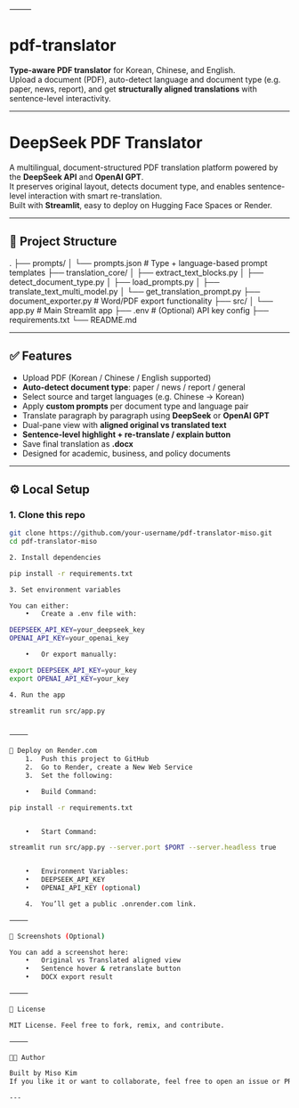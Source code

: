 ⸻


# pdf-translator
**Type-aware PDF translator** for Korean, Chinese, and English.  
Upload a document (PDF), auto-detect language and document type (e.g. paper, news, report), and get **structurally aligned translations** with sentence-level interactivity.

---

# DeepSeek PDF Translator

A multilingual, document-structured PDF translation platform powered by the **DeepSeek API** and **OpenAI GPT**.  
It preserves original layout, detects document type, and enables sentence-level interaction with smart re-translation.  
Built with **Streamlit**, easy to deploy on Hugging Face Spaces or Render.

---

## 📁 Project Structure

.
├── prompts/
│   └── prompts.json          # Type + language-based prompt templates
├── translation_core/
│   ├── extract_text_blocks.py
│   ├── detect_document_type.py
│   ├── load_prompts.py
│   ├── translate_text_multi_model.py
│   └── get_translation_prompt.py
├── document_exporter.py      # Word/PDF export functionality
├── src/
│   └── app.py                # Main Streamlit app
├── .env                      # (Optional) API key config
├── requirements.txt
└── README.md

---

## ✅ Features

- Upload PDF (Korean / Chinese / English supported)
- **Auto-detect document type**: paper / news / report / general
- Select source and target languages (e.g. Chinese → Korean)
- Apply **custom prompts** per document type and language pair
- Translate paragraph by paragraph using **DeepSeek** or **OpenAI GPT**
- Dual-pane view with **aligned original vs translated text**
- **Sentence-level highlight + re-translate / explain button**
- Save final translation as **.docx**
- Designed for academic, business, and policy documents

---

## ⚙️ Local Setup

### 1. Clone this repo

```bash
git clone https://github.com/your-username/pdf-translator-miso.git
cd pdf-translator-miso

2. Install dependencies

pip install -r requirements.txt

3. Set environment variables

You can either:
	•	Create a .env file with:

DEEPSEEK_API_KEY=your_deepseek_key
OPENAI_API_KEY=your_openai_key

	•	Or export manually:

export DEEPSEEK_API_KEY=your_key
export OPENAI_API_KEY=your_key

4. Run the app

streamlit run src/app.py


⸻

🚀 Deploy on Render.com
	1.	Push this project to GitHub
	2.	Go to Render, create a New Web Service
	3.	Set the following:

	•	Build Command:

pip install -r requirements.txt


	•	Start Command:

streamlit run src/app.py --server.port $PORT --server.headless true


	•	Environment Variables:
	•	DEEPSEEK_API_KEY
	•	OPENAI_API_KEY (optional)

	4.	You’ll get a public .onrender.com link.

⸻

📸 Screenshots (Optional)

You can add a screenshot here:
	•	Original vs Translated aligned view
	•	Sentence hover & retranslate button
	•	DOCX export result

⸻

📜 License

MIT License. Feel free to fork, remix, and contribute.

⸻

👩‍💻 Author

Built by Miso Kim
If you like it or want to collaborate, feel free to open an issue or PR!

---
